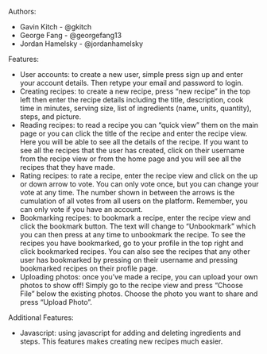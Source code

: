 Authors: 
* Gavin Kitch - @gkitch
* George Fang - @georgefang13
* Jordan Hamelsky - @jordanhamelsky

Features:
* User accounts: to create a new user, simple press sign up and enter your account details. Then retype your email and password to login. 
* Creating recipes: to create a new recipe, press “new recipe” in the top left then enter the recipe details including the title, description, cook time in minutes, serving size, list of ingredients (name, units, quantity), steps, and picture.
* Reading recipes: to read a recipe you can “quick view” them on the main page or you can click the title of the recipe and enter the recipe view. Here you will be able to see all the details of the recipe. If you want to see all the recipes that the user has created, click on their username from the recipe view or from the home page and you will see all the recipes that they have made. 
* Rating recipes: to rate a recipe, enter the recipe view and click on the up or down arrow to vote. You can only vote once, but you can change your vote at any time. The number shown in between the arrows is the cumulation of all votes from all users on the platform. Remember, you can only vote if you have an account. 
* Bookmarking recipes: to bookmark a recipe, enter the recipe view and click the bookmark button. The text will change to “Unbookmark” which you can then press at any time to unbookmark the recipe. To see the recipes you have bookmarked, go to your profile in the top right and click bookmarked recipes. You can also see the recipes that any other user has bookmarked by pressing on their username and pressing bookmarked recipes on their profile page.
* Uploading photos: once you’ve made a recipe, you can upload your own photos to show off! Simply go to the recipe view and press “Choose File” below the existing photos. Choose the photo you want to share and press “Upload Photo”.

Additional Features:
* Javascript: using javascript for adding and deleting ingredients and steps. This features makes creating new recipes much easier.
